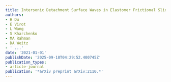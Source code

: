 ```yaml
---
title: Intersonic Detachment Surface Waves in Elastomer Frictional Sliding
authors:
- H Du
- E Virot
- L Wang
- S Kharchenko
- MA Rahman
- DA Weitz
- ' ...'
date: '2021-01-01'
publishDate: '2025-09-18T04:29:52.400745Z'
publication_types:
- article-journal
publication: '*arXiv preprint arXiv:2110.*'
---
```

